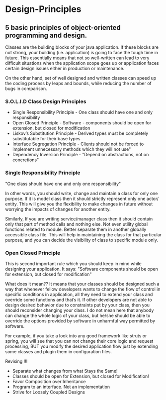 # Design-Principles #

## 5 basic principles of object-oriented programming and design. ##


Classes are the building blocks of your java application. If these blocks are not strong, your building (i.e. application) is going to face the tough time in future. This essentially means that not so well-written can lead to very difficult situations when the application scope goes up or application faces certain design issues either in production or maintenance.

On the other hand, set of well designed and written classes can speed up the coding process by leaps and bounds, while reducing the number of bugs in comparison.

### S.O.L.I.D Class Design Principles ###

- Single Responsibility Principle - One class should have one and only responsibility
- Open Closed Principle - Software  - components should be open for extension, but closed for modification
- Liskov’s Substitution Principle  - Derived types must be completely substitutable for their base types
- Interface Segregation Principle  - Clients should not be forced to implement unnecessary methods which they will not use"
- Dependency Inversion Principle  - "Depend on abstractions, not on concretions"

### Single Responsibility Principle ###

"One class should have one and only one responsibility"

In other words, you should write, change and maintain a class for only one purpose. If it is model class then it should strictly represent only one actor/ entity. This will give you the flexibility to make changes in future without worrying the impacts of changes for another entity.

Similarly, If you are writing service/manager class then it should contain only that part of method calls and nothing else. Not even utility global functions related to module. Better separate them in another globally accessible class file. This will help in maintaining the class for that particular purpose, and you can decide the visibility of class to specific module only.

### Open Closed Principle ###

This is second important rule which you should keep in mind while designing your application. 
It says: "Software components should be open for extension, but closed for modification"

What does it mean?? It means that your classes should be designed such a way that whenever fellow developers wants to change the flow of control in specific conditions in application, all they need to extend your class and override some functions and that’s it.
If other developers are not able to design desired behavior due to constraints put by your class, then you should reconsider changing your class. I do not mean here that anybody can change the whole logic of your class, but he/she should be able to override the options provided by software in unharmful way permitted by software.

For example, if you take a look into any good framework like struts or spring, you will see that you can not change their core logic and request processing, BUT you modify the desired application flow just by extending some classes and plugin them in configuration files.

Revising !!!
- Separate what changes from what Stays the Same!
- Classes should be open for Extension, but closed for Modification!
- Favor Composition over Inheritance
- Program to an interface. Not an implementation
- Strive for Loosely Coupled Designs
